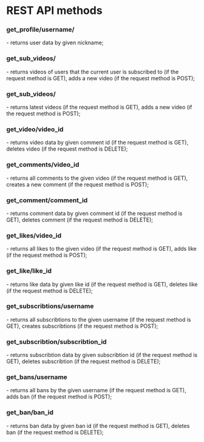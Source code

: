 <h1>REST API methods</h1>

<h3>get_profile/username/</h3> - returns user data by given nickname;

<h3>get_sub_videos/</h3> - returns videos of users that the current user is subscribed to (if the request method is GET), adds a new video (if the request method is POST);

<h3>get_sub_videos/</h3> - returns latest videos (if the request method is GET), adds a new video (if the request method is POST);

<h3>get_video/video_id</h3> - returns video data by given comment id (if the request method is GET), deletes video (if the request method is DELETE);

<h3>get_comments/video_id</h3> - returns all comments to the given video (if the request method is GET), creates a new comment (if the request method is POST);

<h3>get_comment/comment_id</h3> - returns comment data by given comment id (if the request method is GET), deletes comment (if the request method is DELETE);

<h3>get_likes/video_id</h3> - returns all likes to the given video (if the request method is GET), adds like (if the request method is POST);

<h3>get_like/like_id</h3> - returns like data by given like id (if the request method is GET), deletes like (if the request method is DELETE);

<h3>get_subscribtions/username</h3> - returns all subscribtions to the given username (if the request method is GET), creates subscribtions (if the request method is POST);

<h3>get_subscribtion/subscribtion_id</h3> - returns subscribtion data by given subscribtion id (if the request method is GET), deletes subscribtion (if the request method is DELETE);

<h3>get_bans/username</h3> - returns all bans by the given username (if the request method is GET), adds ban (if the request method is POST);

<h3>get_ban/ban_id</h3> - returns ban data by given ban id (if the request method is GET), deletes ban (if the request method is DELETE);



